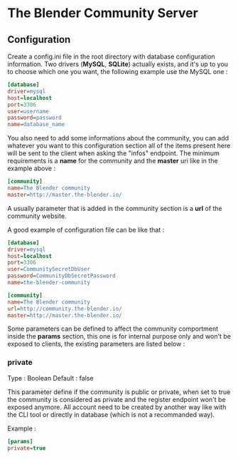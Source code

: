 # The Blender Community Server

## Configuration

Create a config.ini file in the root directory with database configuration information. Two drivers (**MySQL**, **SQLite**) actually exists, and it's up to you to choose which one you want, the following example use the MySQL one :

```ini
[database]
driver=mysql
host=localhost
port=3306
user=username
password=password
name=database_name
```

You also need to add some informations about the community, you can add whatever you want to this configuration section all of the items present here will be sent to the client when asking the "infos" endpoint. The minimum requirements is a **name** for the community and the **master** uri like in the example above :

```ini
[community]
name=The Blender community
master=http://master.the-blender.io/
```

A usually parameter that is added in the community section is a **url** of the community website.

A good example of configuration file can be like that :

```ini
[database]
driver=mysql
host=localhost
port=3306
user=CommunitySecretDbUser
password=CommunityDbSecretPassword
name=the-blender-community

[community]
name=The Blender community
url=http://community.the-blender.io/
master=http://master.the-blender.io/
```

Some parameters can be defined to affect the community comportment inside the **params** section, this one is for internal purpose only and won't be exposed to clients, the existing parameters are listed below :

### private

Type : Boolean
Default : false

This parameter define if the community is public or private, when set to true the community is considered as private and the register endpoint won't be exposed anymore. All account need to be created by another way like with the CLI tool or directly in database (which is not a recommanded way).

Example :

```ini
[params]
private=true
```